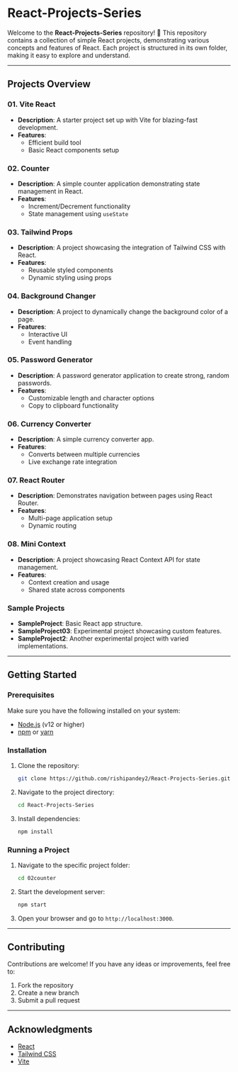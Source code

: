 # React-Projects-Series

Welcome to the **React-Projects-Series** repository! 🎉 This repository contains a collection of simple React projects, demonstrating various concepts and features of React. Each project is structured in its own folder, making it easy to explore and understand.

---

## Projects Overview

### 01. Vite React
- **Description**: A starter project set up with Vite for blazing-fast development.
- **Features**: 
  - Efficient build tool
  - Basic React components setup

### 02. Counter
- **Description**: A simple counter application demonstrating state management in React.
- **Features**: 
  - Increment/Decrement functionality
  - State management using `useState`

### 03. Tailwind Props
- **Description**: A project showcasing the integration of Tailwind CSS with React.
- **Features**: 
  - Reusable styled components
  - Dynamic styling using props

### 04. Background Changer
- **Description**: A project to dynamically change the background color of a page.
- **Features**: 
  - Interactive UI
  - Event handling

### 05. Password Generator
- **Description**: A password generator application to create strong, random passwords.
- **Features**: 
  - Customizable length and character options
  - Copy to clipboard functionality

### 06. Currency Converter
- **Description**: A simple currency converter app.
- **Features**: 
  - Converts between multiple currencies
  - Live exchange rate integration

### 07. React Router
- **Description**: Demonstrates navigation between pages using React Router.
- **Features**: 
  - Multi-page application setup
  - Dynamic routing

### 08. Mini Context
- **Description**: A project showcasing React Context API for state management.
- **Features**: 
  - Context creation and usage
  - Shared state across components

### Sample Projects
- **SampleProject**: Basic React app structure.
- **SampleProject03**: Experimental project showcasing custom features.
- **SampleProject2**: Another experimental project with varied implementations.

---

## Getting Started

### Prerequisites
Make sure you have the following installed on your system:
- [Node.js](https://nodejs.org/) (v12 or higher)
- [npm](https://www.npmjs.com/) or [yarn](https://yarnpkg.com/)

### Installation
1. Clone the repository:
   ```bash
   git clone https://github.com/rishipandey2/React-Projects-Series.git
   ```
2. Navigate to the project directory:
   ```bash
   cd React-Projects-Series
   ```
3. Install dependencies:
   ```bash
   npm install
   ```

### Running a Project
1. Navigate to the specific project folder:
   ```bash
   cd 02counter
   ```
2. Start the development server:
   ```bash
   npm start
   ```
3. Open your browser and go to `http://localhost:3000`.

---

## Contributing

Contributions are welcome! If you have any ideas or improvements, feel free to:
1. Fork the repository
2. Create a new branch
3. Submit a pull request



---

## Acknowledgments
- [React](https://reactjs.org/)
- [Tailwind CSS](https://tailwindcss.com/)
- [Vite](https://vitejs.dev/)



